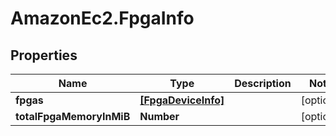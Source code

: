 # AmazonEc2.FpgaInfo

## Properties

Name | Type | Description | Notes
------------ | ------------- | ------------- | -------------
**fpgas** | [**[FpgaDeviceInfo]**](FpgaDeviceInfo.md) |  | [optional] 
**totalFpgaMemoryInMiB** | **Number** |  | [optional] 


